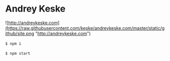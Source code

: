Andrey Keske
=========================

![http://andreykeske.com](https://raw.githubusercontent.com/keske/andreykeske.com/master/static/github/site.png "http://andreykeske.com")

``` $ npm i ```

``` $ npm start ```
